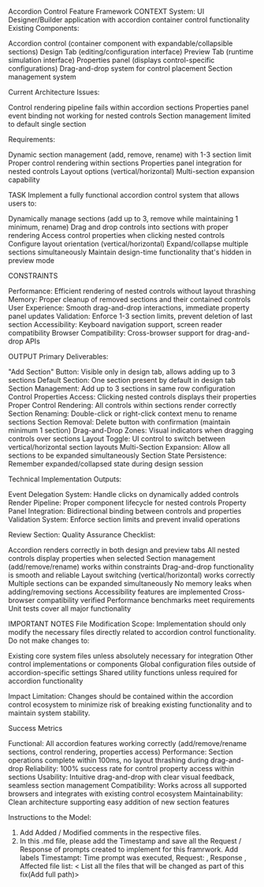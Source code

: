 Accordion Control Feature Framework
CONTEXT
System: UI Designer/Builder application with accordion container control functionality
Existing Components:

Accordion control (container component with expandable/collapsible sections)
Design Tab (editing/configuration interface)
Preview Tab (runtime simulation interface)
Properties panel (displays control-specific configurations)
Drag-and-drop system for control placement
Section management system

Current Architecture Issues:

Control rendering pipeline fails within accordion sections
Properties panel event binding not working for nested controls
Section management limited to default single section

Requirements:

Dynamic section management (add, remove, rename) with 1-3 section limit
Proper control rendering within sections
Properties panel integration for nested controls
Layout options (vertical/horizontal)
Multi-section expansion capability

TASK
Implement a fully functional accordion control system that allows users to:

Dynamically manage sections (add up to 3, remove while maintaining 1 minimum, rename)
Drag and drop controls into sections with proper rendering
Access control properties when clicking nested controls
Configure layout orientation (vertical/horizontal)
Expand/collapse multiple sections simultaneously
Maintain design-time functionality that's hidden in preview mode

CONSTRAINTS

Performance: Efficient rendering of nested controls without layout thrashing
Memory: Proper cleanup of removed sections and their contained controls
User Experience: Smooth drag-and-drop interactions, immediate property panel updates
Validation: Enforce 1-3 section limits, prevent deletion of last section
Accessibility: Keyboard navigation support, screen reader compatibility
Browser Compatibility: Cross-browser support for drag-and-drop APIs

OUTPUT
Primary Deliverables:

"Add Section" Button: Visible only in design tab, allows adding up to 3 sections
Default Section: One section present by default in design tab
Section Management: Add up to 3 sections in same row configuration
Control Properties Access: Clicking nested controls displays their properties
Proper Control Rendering: All controls within sections render correctly
Section Renaming: Double-click or right-click context menu to rename sections
Section Removal: Delete button with confirmation (maintain minimum 1 section)
Drag-and-Drop Zones: Visual indicators when dragging controls over sections
Layout Toggle: UI control to switch between vertical/horizontal section layouts
Multi-Section Expansion: Allow all sections to be expanded simultaneously
Section State Persistence: Remember expanded/collapsed state during design session

Technical Implementation Outputs:

Event Delegation System: Handle clicks on dynamically added controls
Render Pipeline: Proper component lifecycle for nested controls
Property Panel Integration: Bidirectional binding between controls and properties
Validation System: Enforce section limits and prevent invalid operations

Review Section:
Quality Assurance Checklist:

 Accordion renders correctly in both design and preview tabs
 All nested controls display properties when selected
 Section management (add/remove/rename) works within constraints
 Drag-and-drop functionality is smooth and reliable
 Layout switching (vertical/horizontal) works correctly
 Multiple sections can be expanded simultaneously
 No memory leaks when adding/removing sections
 Accessibility features are implemented
 Cross-browser compatibility verified
 Performance benchmarks meet requirements
 Unit tests cover all major functionality

IMPORTANT NOTES
File Modification Scope: Implementation should only modify the necessary files directly related to accordion control functionality. Do not make changes to:

Existing core system files unless absolutely necessary for integration
Other control implementations or components
Global configuration files outside of accordion-specific settings
Shared utility functions unless required for accordion functionality

Impact Limitation: Changes should be contained within the accordion control ecosystem to minimize risk of breaking existing functionality and to maintain system stability.

Success Metrics

Functional: All accordion features working correctly (add/remove/rename sections, control rendering, properties access)
Performance: Section operations complete within 100ms, no layout thrashing during drag-and-drop
Reliability: 100% success rate for control property access within sections
Usability: Intuitive drag-and-drop with clear visual feedback, seamless section management
Compatibility: Works across all supported browsers and integrates with existing control ecosystem
Maintainability: Clean architecture supporting easy addition of new section features

Instructions to the Model:
1. Add Added / Modified comments in the respective files.
2. In this .md file, please add the Timestamp and save all the Request / Response of prompts created to implement for this framrwork. Add labels Timestampt: Time prompt was executed, Request: <Prompt of the user>, Response <Plan from the systems>,
Affected file list: < List all the files that will be changed as part of this fix(Add full path)>